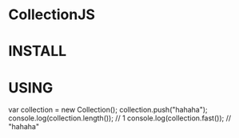 # CollectionJS

# INSTALL
<script src=""></script>

# USING
var collection = new Collection(); 
collection.push("hahaha"); 
console.log(collection.length()); // 1 
console.log(collection.fast()); // "hahaha"
